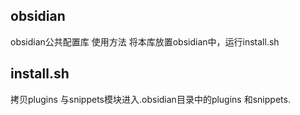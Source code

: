 ## obsidian
obsidian公共配置库
使用方法 将本库放置obsidian中，运行install.sh

## install.sh
拷贝plugins 与snippets模块进入.obsidian目录中的plugins 和snippets.







